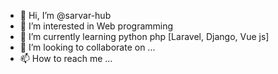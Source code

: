 - 👋 Hi, I’m @sarvar-hub
- 👀 I’m interested in Web programming
- 🌱 I’m currently learning python php [Laravel, Django, Vue js]
- 💞️ I’m looking to collaborate on ...
- 📫 How to reach me ...

<!---
sarvar-hub/sarvar-hub is a ✨ special ✨ repository because its `README.md` (this file) appears on your GitHub profile.
You can click the Preview link to take a look at your changes.
--->
